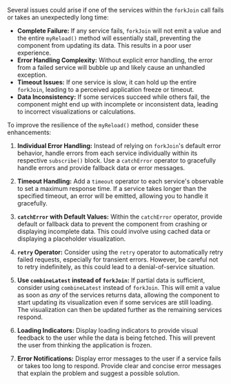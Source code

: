 Several issues could arise if one of the services within the `forkJoin` call fails or takes an unexpectedly long time:

*   **Complete Failure:** If any service fails, `forkJoin` will not emit a value and the entire `myReload()` method will essentially stall, preventing the component from updating its data. This results in a poor user experience.
*   **Error Handling Complexity:**  Without explicit error handling, the error from a failed service will bubble up and likely cause an unhandled exception.
*   **Timeout Issues:** If one service is slow, it can hold up the entire `forkJoin`, leading to a perceived application freeze or timeout.
*   **Data Inconsistency:** If some services succeed while others fail, the component might end up with incomplete or inconsistent data, leading to incorrect visualizations or calculations.

To improve the resilience of the `myReload()` method, consider these enhancements:

1.  **Individual Error Handling:** Instead of relying on `forkJoin`'s default error behavior, handle errors from each service individually within its respective `subscribe()` block. Use a `catchError` operator to gracefully handle errors and provide fallback data or error messages.

2.  **Timeout Handling:** Add a `timeout` operator to each service's observable to set a maximum response time. If a service takes longer than the specified timeout, an error will be emitted, allowing you to handle it gracefully.

3.  **`catchError` with Default Values:** Within the `catchError` operator, provide default or fallback data to prevent the component from crashing or displaying incomplete data. This could involve using cached data or displaying a placeholder visualization.

4.  **`retry` Operator:** Consider using the `retry` operator to automatically retry failed requests, especially for transient errors. However, be careful not to retry indefinitely, as this could lead to a denial-of-service situation.

5.  **Use `combineLatest` instead of `forkJoin`:** If partial data is sufficient, consider using `combineLatest` instead of `forkJoin`. This will emit a value as soon as *any* of the services returns data, allowing the component to start updating its visualization even if some services are still loading.  The visualization can then be updated further as the remaining services respond.

6.  **Loading Indicators:** Display loading indicators to provide visual feedback to the user while the data is being fetched. This will prevent the user from thinking the application is frozen.

7.  **Error Notifications:** Display error messages to the user if a service fails or takes too long to respond. Provide clear and concise error messages that explain the problem and suggest a possible solution.